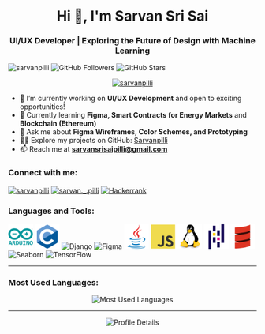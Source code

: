 <h1 align="center">Hi 👋, I'm Sarvan Sri Sai</h1>
<h3 align="center">UI/UX Developer | Exploring the Future of Design with Machine Learning</h3>

<p align="left">
  <img src="https://komarev.com/ghpvc/?username=sarvanpilli&label=Profile%20views&color=0e75b6&style=flat" alt="sarvanpilli" />
  <img src="https://img.shields.io/github/followers/sarvanpilli?label=Followers&style=social" alt="GitHub Followers" />
  <img src="https://img.shields.io/github/stars/sarvanpilli?label=Stars&style=social" alt="GitHub Stars" />
</p>

<p align="center">
  <a href="https://github.com/ryo-ma/github-profile-trophy"><img src="https://github-profile-trophy.vercel.app/?username=sarvanpilli&theme=onestar&no-frame=true&row=1" alt="sarvanpilli" /></a>
</p>

- 🔭 I’m currently working on **UI/UX Development** and open to exciting opportunities!  
- 🌱 Currently learning **Figma, Smart Contracts for Energy Markets** and **Blockchain (Ethereum)**  
- 💬 Ask me about **Figma Wireframes, Color Schemes, and Prototyping**  
- 👨‍💻 Explore my projects on GitHub: [Sarvanpilli](https://github.com/Sarvanpilli)  
- 📫 Reach me at **sarvansrisaipilli@gmail.com**

<h3 align="left">Connect with me:</h3>
<p align="left">
  <a href="https://twitter.com/sarvanpilli" target="_blank"><img align="center" src="https://img.shields.io/badge/Twitter-%231DA1F2.svg?&style=for-the-badge&logo=twitter&logoColor=white" alt="sarvanpilli" /></a>
  <a href="https://instagram.com/sarvan._.pilli" target="_blank"><img align="center" src="https://img.shields.io/badge/Instagram-E4405F.svg?&style=for-the-badge&logo=instagram&logoColor=white" alt="sarvan._.pilli" /></a>
  <a href="https://www.hackerrank.com/@sarvansrisai6" target="_blank"><img align="center" src="https://img.shields.io/badge/Hackerrank-2EC866?style=for-the-badge&logo=hackerrank&logoColor=white" alt="Hackerrank" /></a>
</p>

<h3 align="left">Languages and Tools:</h3>
<p align="left">
  <img src="https://raw.githubusercontent.com/devicons/devicon/master/icons/arduino/arduino-original-wordmark.svg" alt="Arduino" width="50" height="50" />
  <img src="https://raw.githubusercontent.com/devicons/devicon/master/icons/c/c-original.svg" alt="C" width="50" height="50" />
  <img src="https://cdn.worldvectorlogo.com/logos/django.svg" alt="Django" width="50" height="50" />
  <img src="https://www.vectorlogo.zone/logos/figma/figma-icon.svg" alt="Figma" width="50" height="50" />
  <img src="https://raw.githubusercontent.com/devicons/devicon/master/icons/java/java-original.svg" alt="Java" width="50" height="50" />
  <img src="https://raw.githubusercontent.com/devicons/devicon/master/icons/javascript/javascript-original.svg" alt="JavaScript" width="50" height="50" />
  <img src="https://raw.githubusercontent.com/devicons/devicon/master/icons/linux/linux-original.svg" alt="Linux" width="50" height="50" />
  <img src="https://raw.githubusercontent.com/devicons/devicon/master/icons/pandas/pandas-original.svg" alt="Pandas" width="50" height="50" />
  <img src="https://raw.githubusercontent.com/devicons/devicon/master/icons/scala/scala-original.svg" alt="Scala" width="50" height="50" />
  <img src="https://seaborn.pydata.org/_images/logo-mark-lightbg.svg" alt="Seaborn" width="50" height="50" />
  <img src="https://www.vectorlogo.zone/logos/tensorflow/tensorflow-icon.svg" alt="TensorFlow" width="50" height="50" />
</p>

---

<h3 align="left">Most Used Languages:</h3>
<p align="center">
  <img src="https://github-readme-stats.vercel.app/api/top-langs?username=sarvanpilli&layout=compact&theme=radical&hide_border=true&bg_color=0D1117&title_color=FF5733&text_color=FFFFFF" alt="Most Used Languages" />
</p>

---

<p align="center">
  <img src="https://github-profile-summary-cards.vercel.app/api/cards/profile-details?username=sarvanpilli&theme=radical&hide_border=true" alt="Profile Details" />
</p>

